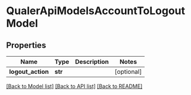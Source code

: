 # QualerApiModelsAccountToLogoutModel

## Properties
Name | Type | Description | Notes
------------ | ------------- | ------------- | -------------
**logout_action** | **str** |  | [optional] 

[[Back to Model list]](../README.md#documentation-for-models) [[Back to API list]](../README.md#documentation-for-api-endpoints) [[Back to README]](../README.md)

